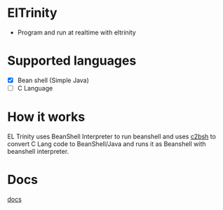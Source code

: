 # ElTrinity
- Program and run at realtime with eltrinity

# Supported languages
- [X] Bean shell (Simple Java)
- [ ] C Language

# How it works
EL Trinity uses BeanShell Interpreter to run beanshell
and uses [c2bsh](https://github.com/WorldEnv/eltrinity/tree/main/src/c2bsh/)
to convert C Lang code to BeanShell/Java and runs it as Beanshell with beanshell interpreter.

# Docs
[docs](https://github.com/WorldDev/eltrinity/tree/main/docs)
